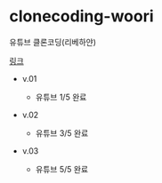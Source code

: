 # clonecoding-woori
유튜브 클론코딩(리베하얀)

[링크](https://www.youtube.com/watch?v=EYDtiZIC4j8)

- v.01
    - 유튜브 1/5 완료

- v.02
    - 유튜브 3/5 완료

 - v.03
    - 유튜브 5/5 완료